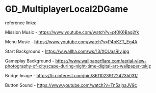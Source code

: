 # GD_MultiplayerLocal2DGame
 
reference links:

Mission Music - https://www.youtube.com/watch?v=pf0K6Baq2fk

Menu Music - https://www.youtube.com/watch?v=P4bKZT_Eg4A

Start Background - https://w.wallha.com/ws/13/XOUasRlv.jpg

Gameplay Background - https://www.wallpaperflare.com/aerial-view-photography-of-cityscape-during-night-time-digital-art-wallpaper-tskjz

Bridge Image - https://tr.pinterest.com/pin/861102391224235031/

Button Sound - https://www.youtube.com/watch?v=Tn5ajnaJV9c